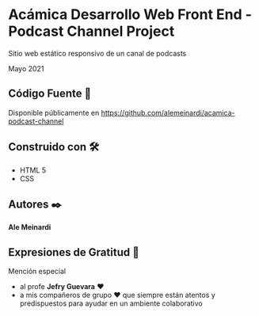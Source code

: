 # Acámica Desarrollo Web Front End - Podcast Channel Project

Sitio web estático responsivo de un canal de podcasts

Mayo 2021


## Código Fuente 🚀

Disponible públicamente en https://github.com/alemeinardi/acamica-podcast-channel


## Construido con 🛠️

* HTML 5
* CSS

## Autores ✒️

**Ale Meinardi**


## Expresiones de Gratitud 🎁

Mención especial
* al profe **Jefry Guevara** ❤️ 
* a mis compañeros de grupo ❤️
que siempre están atentos y predispuestos para ayudar en un ambiente colaborativo
